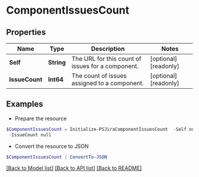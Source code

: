 # ComponentIssuesCount
## Properties

Name | Type | Description | Notes
------------ | ------------- | ------------- | -------------
**Self** | **String** | The URL for this count of issues for a component. | [optional] [readonly] 
**IssueCount** | **Int64** | The count of issues assigned to a component. | [optional] [readonly] 

## Examples

- Prepare the resource
```powershell
$ComponentIssuesCount = Initialize-PSJiraComponentIssuesCount  -Self null `
 -IssueCount null
```

- Convert the resource to JSON
```powershell
$ComponentIssuesCount | ConvertTo-JSON
```

[[Back to Model list]](../README.md#documentation-for-models) [[Back to API list]](../README.md#documentation-for-api-endpoints) [[Back to README]](../README.md)

